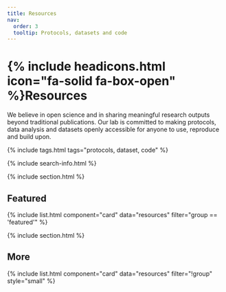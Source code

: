 ```yaml
---
title: Resources
nav:
  order: 3
  tooltip: Protocols, datasets and code
---
```


# {% include headicons.html icon="fa-solid fa-box-open" %}Resources

We believe in open science and in sharing meaningful research outputs beyond traditional publications. Our lab is committed to making protocols, data analysis and datasets openly accessible for anyone to use, reproduce and build upon.

{% include tags.html tags="protocols, dataset, code" %}

{% include search-info.html %}

{% include section.html %}

## Featured

{% include list.html component="card" data="resources" filter="group == 'featured'" %}

{% include section.html %}

## More

{% include list.html component="card" data="resources" filter="!group" style="small" %}

